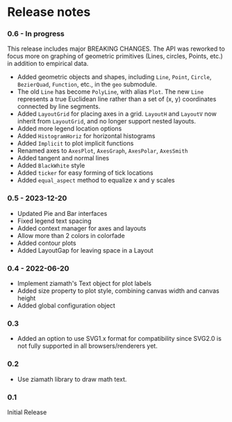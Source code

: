 # Release notes

### 0.6 - In progress

This release includes major BREAKING CHANGES. The API was reworked to focus more on
graphing of geometric primitives (Lines, circles, Points, etc.) in addition to empirical data.

- Added geometric objects and shapes, including `Line`, `Point`, `Circle`, `BezierQuad`, `Function`, etc., in the `geo` submodule.
- The old `Line` has become `PolyLine`, with alias `Plot`. The new `Line` represents a true Euclidean line rather than a set of (x, y) coordinates connected by line segments.
- Added `LayoutGrid` for placing axes in a grid. `LayoutH` and `LayoutV` now inherit from `LayoutGrid`, and no longer support nested layouts.
- Added more legend location options
- Added `HistogramHoriz` for horizontal histograms
- Added `Implicit` to plot implicit functions
- Renamed axes to `AxesPlot`, `AxesGraph`, `AxesPolar`, `AxesSmith`
- Added tangent and normal lines
- Added `BlackWhite` style
- Added `ticker` for easy forming of tick locations
- Added `equal_aspect` method to equalize x and y scales


### 0.5 - 2023-12-20

- Updated Pie and Bar interfaces
- Fixed legend text spacing
- Added context manager for axes and layouts
- Allow more than 2 colors in colorfade
- Added contour plots
- Added LayoutGap for leaving space in a Layout


### 0.4 - 2022-06-20

- Implement ziamath's Text object for plot labels
- Added size property to plot style, combining canvas width and canvas height
- Added global configuration object


### 0.3

- Added an option to use SVG1.x format for compatibility since SVG2.0 is not fully supported in all browsers/renderers yet.


### 0.2

- Use ziamath library to draw math text.


### 0.1

Initial Release
